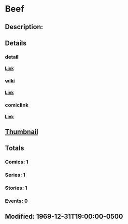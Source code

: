 # Beef
## Description: 
## Details
### detail
#### [Link](http://marvel.com/characters/253/beef?utm_campaign=apiRef&utm_source=225578a89fc76f3d20fbffda5d17a88d)
### wiki
#### [Link](http://marvel.com/universe/Beef?utm_campaign=apiRef&utm_source=225578a89fc76f3d20fbffda5d17a88d)
### comiclink
#### [Link](http://marvel.com/comics/characters/1009178/beef?utm_campaign=apiRef&utm_source=225578a89fc76f3d20fbffda5d17a88d)
## [Thumbnail](http://i.annihil.us/u/prod/marvel/i/mg/f/60/4c002e0305708.gif)
## Totals
### Comics: 1
### Series: 1
### Stories: 1
### Events: 0
## Modified: 1969-12-31T19:00:00-0500